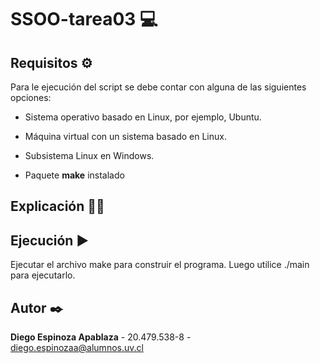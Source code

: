 # SSOO-tarea03 💻



## Requisitos ⚙️

Para le ejecución del script se debe contar con alguna de las siguientes opciones:

* Sistema operativo basado en Linux, por ejemplo, Ubuntu.

* Máquina virtual con un sistema basado en Linux.

* Subsistema Linux en Windows.

* Paquete **make** instalado


## Explicación 👨‍🏫


## Ejecución ▶

Ejecutar el archivo make para construir el programa. Luego utilice ./main para ejecutarlo.

## Autor ✒️

**Diego Espinoza Apablaza** - 20.479.538-8 - diego.espinozaa@alumnos.uv.cl
